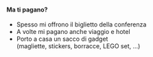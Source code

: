 #### Ma ti pagano?

<ul>
    <li>
        Spesso mi offrono il biglietto della conferenza
    </li>
    <li class="fragment">
        A volte mi pagano anche viaggio e hotel
    </li>
    <li class="fragment">
        Porto a casa un sacco di gadget<br>
        (magliette, stickers, borracce, LEGO set, ...)
    </li>
</ul>


<aside class="notes">
</aside>
